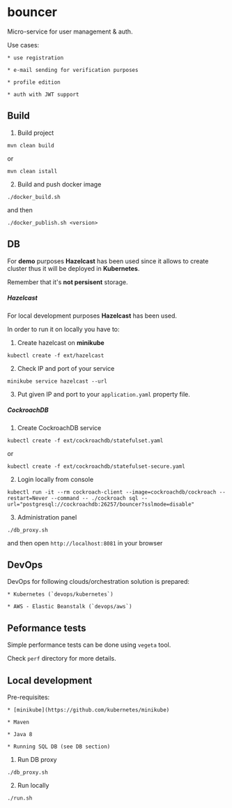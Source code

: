 # bouncer

Micro-service for user management & auth.

Use cases:

    * use registration
    
    * e-mail sending for verification purposes
    
    * profile edition
    
    * auth with JWT support

## Build

1) Build project

```
mvn clean build
```

or

```
mvn clean istall
```

2) Build and push docker image

```
./docker_build.sh
```

and then

```
./docker_publish.sh <version>
```

## DB

For **demo** purposes **Hazelcast** has been used since it allows to create cluster thus it will be deployed in **Kubernetes**.

Remember that it's **not persisent** storage.

##### Hazelcast

For local development purposes **Hazelcast** has been used.

In order to run it on locally you have to:

1) Create hazelcast on **minikube**

```
kubectl create -f ext/hazelcast
```

2) Check IP and port of your service

```
minikube service hazelcast --url
```

3) Put given IP and port to your `application.yaml` property file.

##### CockroachDB


1) Create CockroachDB service

```
kubectl create -f ext/cockroachdb/statefulset.yaml
```

or 

```
kubectl create -f ext/cockroachdb/statefulset-secure.yaml
```

2) Login locally from console

```
kubectl run -it --rm cockroach-client --image=cockroachdb/cockroach --restart=Never --command -- ./cockroach sql --url="postgresql://cockroachdb:26257/bouncer?sslmode=disable"
```

3) Administration panel

```
./db_proxy.sh
```

and then open `http://localhost:8081` in your browser

## DevOps

DevOps for following clouds/orchestration solution is prepared:

    * Kubernetes (`devops/kubernetes`)
    
    * AWS - Elastic Beanstalk (`devops/aws`)

## Peformance tests

Simple performance tests can be done using `vegeta` tool.

Check `perf` directory for more details.

## Local development

Pre-requisites:

    * [minikube](https://github.com/kubernetes/minikube)
       
    * Maven
        
    * Java 8
    
    * Running SQL DB (see DB section)

1) Run DB proxy

```
./db_proxy.sh
```

2) Run locally

```
./run.sh
```

